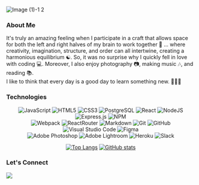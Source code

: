 ### 

![Image (1)-1 2](https://user-images.githubusercontent.com/82188718/129343775-8bbd92dd-f1be-491f-8364-cb9ffaf324fe.jpg)

### About Me

It's truly an amazing feeling when I participate in a craft that allows space for both the left and right halves of my brain to work together 🧠 ... where creativity, imagination, structure, and order can all intertwine, creating a harmonious equilibrium ☯️. So, it was no surprise why I quickly fell in love with coding 💻. Moreover, I also enjoy photography 📷, making music 🎶, and reading 📚. <br> I like to think that every day is a good day to learn something new. 💭💡😎

### Technologies

<div align="center">
  
![JavaScript](https://img.shields.io/badge/JavaScript-F7DF1E?&logo=javascript&logoColor=black&style=for-the-badge)
![HTML5](https://img.shields.io/badge/HTML-E34F26?style=for-the-badge&logo=html5&logoColor=white)
![CSS3](https://img.shields.io/badge/CSS-1572B6?style=for-the-badge&logo=css3&logoColor=white)
![PostgreSQL](https://img.shields.io/badge/PostgreSQL-4169E1?style=for-the-badge&logo=postgresql&logoColor=white)
![React](https://img.shields.io/badge/React-61DAFB?style=for-the-badge&logo=react&logoColor=black)
![NodeJS](https://img.shields.io/badge/Node.js-339933?style=for-the-badge&logo=node.js&logoColor=white)
![Express.js](https://img.shields.io/badge/express.js-404D59.svg?style=for-the-badge&logo=express&logoColor=white)
![NPM](https://img.shields.io/badge/NPM-CB3837.svg?style=for-the-badge&logo=npm&logoColor=white)<br>
![Webpack](https://img.shields.io/badge/webpack-8DD6F9.svg?style=for-the-badge&logo=webpack&logoColor=black)
![ReactRouter](https://img.shields.io/badge/React_Router-CA4245?style=for-the-badge&logo=react-router&logoColor=white)
![Markdown](https://img.shields.io/badge/Markdown-000000?style=for-the-badge&logo=markdown&logoColor=white)
![Git](https://img.shields.io/badge/git-F05032.svg?style=for-the-badge&logo=git&logoColor=white)
![GitHub](https://img.shields.io/badge/GitHub-181717?style=for-the-badge&logo=github&logoColor=white)
![Visual Studio Code](https://img.shields.io/badge/VS%20Code-007ACC.svg?style=for-the-badge&logo=visual-studio-code&logoColor=white)
![Figma](https://img.shields.io/badge/figma-%23F24E1E.svg?style=for-the-badge&logo=figma&logoColor=white)<br>
![Adobe Photoshop](https://img.shields.io/badge/adobe%20photoshop-31A8FF.svg?style=for-the-badge&logo=adobephotoshop&logoColor=white)
![Adobe Lightroom](https://img.shields.io/badge/Adobe%20Lightroom-31A8FF.svg?style=for-the-badge&logo=Adobe%20Lightroom&logoColor=white)
![Heroku](https://img.shields.io/badge/Heroku-430098?style=for-the-badge&logo=heroku&logoColor=white)
![Slack](https://img.shields.io/badge/Slack-4A154B?style=for-the-badge&logo=slack&logoColor=white)
<!-- ![Babel](https://img.shields.io/badge/Babel-F9DC3E?style=for-the-badge&logo=babel&logoColor=black) -->
  
</div> 
  
<div align="center">  
  
[![Top Langs](https://github-readme-stats.vercel.app/api/top-langs/?username=alessandragutierrez&langs_count=10&layout=compact&bg_color=000000&text_color=FFFFFF&title_color=9E62FF)](https://github.com/anuraghazra/github-readme-stats)
[![GitHub stats](https://github-readme-stats.vercel.app/api?username=alessandragutierrez&include_all_commits=true&count_private=true&show_icons=true&hide=stars,contribs&bg_color=000000&text_color=FFFFFF&title_color=9E62FF&line_height=30)](https://github.com/anuraghazra/github-readme-stats)
  
</div>

<!-- [![Top Langs](https://github-readme-stats.vercel.app/api/top-langs/?username=alessandragutierrez&langs_count=10&bg_color=000000&text_color=FFFFFF&title_color=9E62FF)](https://github.com/anuraghazra/github-readme-stats) -->
<!-- [![GitHub stats](https://github-readme-stats.vercel.app/api?username=alessandragutierrez)](https://github.com/anuraghazra/github-readme-stats) -->
<!-- ![Streak Stats](https://github-readme-streak-stats.herokuapp.com/?user=alessandragutierrez) -->


### Let's Connect
[<img src="https://img.shields.io/badge/LinkedIn-0077B5?style=for-the-badge&logo=linkedin&logoColor=white">](https://www.linkedin.com/in/alessandra-guti/)
<!-- [<img src="https://img.shields.io/badge/-LeetCode-FFA116?style=for-the-badge&logo=LeetCode&logoColor=black">](https://leetcode.com/alessandragutierrez/) -->

<!--
**alessandragutierrez/alessandragutierrez** is a ✨ _special_ ✨ repository because its `README.md` (this file) appears on your GitHub profile.

Here are some ideas to get you started:

- 🔭 I’m currently working on ...
- 🌱 I’m currently learning ...
- 👯 I’m looking to collaborate on ...
- 🤔 I’m looking for help with ...
- 💬 Ask me about ...
- 📫 How to reach me: ...
- 😄 Pronouns: ...
- ⚡ Fun fact: ...
-->
